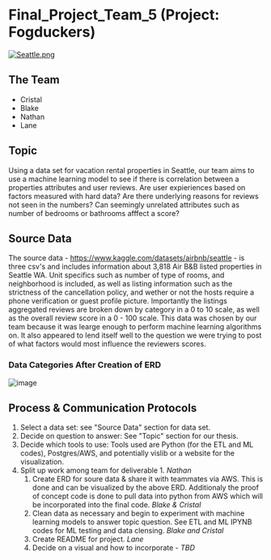 # Final_Project_Team_5 (Project: Fogduckers) 
[![Seattle.png](https://i.postimg.cc/cLFkXZFD/Seattle.png)](https://postimg.cc/PC8MqGsZ)

## The Team
 - Cristal 
 - Blake
 - Nathan
 - Lane

## Topic
  Using a data set for vacation rental properties in Seattle, our team aims to use a machine learning model to see if there is correlation between a properties attributes and user reviews.  Are user expieriences based on factors measured with hard data?  Are there underlying reasons for reviews not seen in the numbers? Can seemingly unrelated attributes such as number of bedrooms or bathrooms afffect a score?

## Source Data
The source data - https://www.kaggle.com/datasets/airbnb/seattle - is three csv's and includes information about 3,818 Air B&B listed properties in Seattle WA.  Unit specifics such as number of type of rooms, and neighborhood is included, as well as listing information such as the strictness of the cancellation policy, and wether or not the hosts require a phone verification or guest profile picture.  Importantly the listings aggregated reviews are broken down by category in a 0 to 10 scale, as well as the overall review score in a 0 - 100 scale.
This data was chosen by our team because it was learge enough to perform machine learning algorithms on.  It also appeared to lend itself well to the question we were trying to post of what factors would most influence the reviewers scores.

### Data Categories After Creation of ERD
![image](https://user-images.githubusercontent.com/111530580/214310650-2832aa6f-cc3a-471c-bb5b-b4b4c9d1af2a.png)

## Process & Communication Protocols 

1. Select a data set: see "Source Data" section for data set. 
2. Decide on question to answer: See "Topic" section for our thesis. 
3. Decide which tools to use: Tools used are Python (for the ETL and ML codes), Postgres/AWS, and potentially vislib or a website for the visualization. 
4. Split up work among team for deliverable 1. *Nathan*
   1. Create ERD for soure data & share it with teammates via AWS. This is done and can be visualized by the above ERD. Additionaly the proof of concept code is done to pull data into python from AWS which will be incorporated into the final code. *Blake & Cristal* 
   2. Clean data as necessary and begin to experiment with machine learning models to answer topic question.  See ETL and ML IPYNB codes for ML testing and data clensing. *Blake and Cristal* 
   3. Create README for project.  *Lane*
   4. Decide on a visual and how to incorporate - *TBD*




